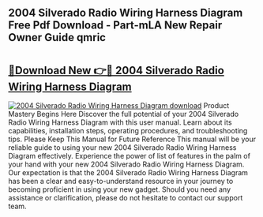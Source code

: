 ## 2004 Silverado Radio Wiring Harness Diagram Free Pdf Download - Part-mLA New Repair Owner Guide qmric

# <h2><a href="http://dfsow5g.blite.top/?on=2004+Silverado+Radio+Wiring+Harness+Diagram">🔗Download New 👉🔴 2004 Silverado Radio Wiring Harness Diagram</a></h2>

[![2004 Silverado Radio Wiring Harness Diagram download](https://i.imgur.com/lujVjoI.png)](http://dfsow5g.blite.top/?on=2004+Silverado+Radio+Wiring+Harness+Diagram)
Product Mastery Begins Here Discover the full potential of your 2004 Silverado Radio Wiring Harness Diagram with this user manual. Learn about its capabilities, installation steps, operating procedures, and troubleshooting tips. Please Keep This Manual for Future Reference This manual will be your reliable guide to using your new 2004 Silverado Radio Wiring Harness Diagram effectively. Experience the power of list of features in the palm of your hand with your new 2004 Silverado Radio Wiring Harness Diagram. Our expectation is that the 2004 Silverado Radio Wiring Harness Diagram has been a clear and easy-to-understand resource in your journey to becoming proficient in using your new gadget. Should you need any assistance or clarification, please do not hesitate to contact our support team.
